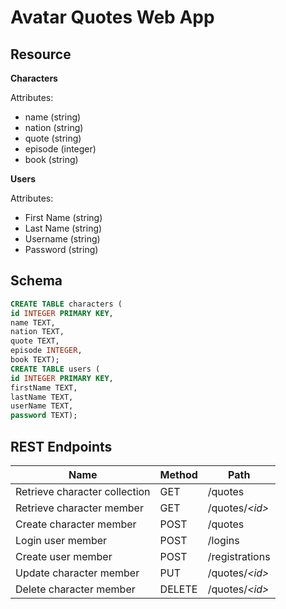 # Avatar Quotes Web App

## Resource

**Characters**

Attributes:

* name (string)
* nation (string)
* quote (string)
* episode (integer)
* book (string)

**Users**

Attributes:

* First Name (string)
* Last Name (string)
* Username (string)
* Password (string)

## Schema

```sql
CREATE TABLE characters (
id INTEGER PRIMARY KEY,  
name TEXT,
nation TEXT,
quote TEXT,
episode INTEGER,
book TEXT);
CREATE TABLE users (
id INTEGER PRIMARY KEY,
firstName TEXT,
lastName TEXT,
userName TEXT,
password TEXT);
```

## REST Endpoints

Name                           | Method | Path
-------------------------------|--------|------------------
Retrieve character collection | GET    | /quotes
Retrieve character member     | GET    | /quotes/*\<id\>*
Create character member       | POST   | /quotes
Login user member             | POST   | /logins
Create user member            | POST   | /registrations
Update character member       | PUT    | /quotes/*\<id\>*
Delete character member       | DELETE | /quotes/*\<id\>*
